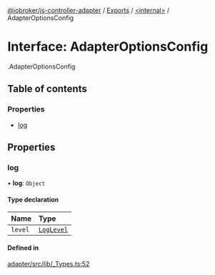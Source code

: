[@iobroker/js-controller-adapter](../README.md) / [Exports](../modules.md) / [<internal\>](../modules/internal_.md) / AdapterOptionsConfig

# Interface: AdapterOptionsConfig

[<internal>](../modules/internal_.md).AdapterOptionsConfig

## Table of contents

### Properties

- [log](internal_.AdapterOptionsConfig.md#log)

## Properties

### log

• **log**: `Object`

#### Type declaration

| Name | Type |
| :------ | :------ |
| `level` | [`LogLevel`](../modules/internal_.md#loglevel) |

#### Defined in

[adapter/src/lib/_Types.ts:52](https://github.com/ioBroker/ioBroker.js-controller/blob/fb48eb1c/packages/adapter/src/lib/_Types.ts#L52)
